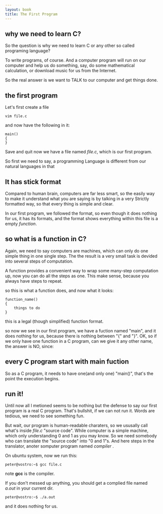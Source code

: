 ```yaml
---
layout: book
title: The First Program
---
```

## why we need to learn C?
So the question is why we need to learn C or any other so called programing
language?

To write programs, of course. And a computer program will run on our computer
and help us do something, say, do some mathematical calculation, or download
music for us from the Internet.

So the real answer is we want to TALK to our computer and get things done. 

## the first program

Let's first create a file

    vim file.c

and now have the following in it:

    main()
    {
    }

Save and quit now we have a file named _file.c_, which is our first program.

So first we need to say, a programming Language is different from our natural
languages in that 

## It has stick format

Compared to human brain, computers are far less smart, so the easily way to
make it understand what you are saying is by talking in a very Strictly
formatted way, so that every thing is simple and clear.

In our first program, we followed the format, so even though it does nothing
for us, it has its formats, and the format shows everything within this file
is a empty _function_.

## so what is a function in C?

Again, we need to say computers are machines, which can only do one simple
thing in one single step. The the result is a very small task is devided into
several steps of computation.

A function provides a convenient way to wrap some many-step computation up,
now you can do all the steps as one. This make sense, because you always have
steps to repeat.

so this is what a function does, and now what it looks:

    function_name()
    {
        things to do
    }

this is a legal (though simplified) function format.

so now we see in our first program, we have a fuction named "main", and it
does nothing for us, because there is nothing between "{" and "}". OK, so if
we only have one function in a C program, can we give it any other name, the
answer is NO, since: 

## every C program start with main fuction

So as a C program, it needs to have one(and only one) "main()", that's the
point the execution begins.


## run it!
Until now all I metioned seems to be nothing but the defense to say our first
program is a real C program. That's bullshit, if we can not run it. Words are
tedious, we need to see something fun.

But wait, our program is human-readable charaters, so we ususally call what's
inside _file.c_ "source code". While computer is a simple machine, which only
understanding 0 and 1 as you may know. So we need somebody who can translate
the "source code" into "0 and 1"s. And here steps in the translator, anoter
somputer program named _compiler_ .

On ubuntu system, now we run this:

    peter@vostro:~$ gcc file.c 

note __gcc__ is the compiler.

If you don't messed up anything, you should get a complied file named _a.out_
in your current dir.   

    peter@vostro:~$ ./a.out 

and it does nothing for us.  

